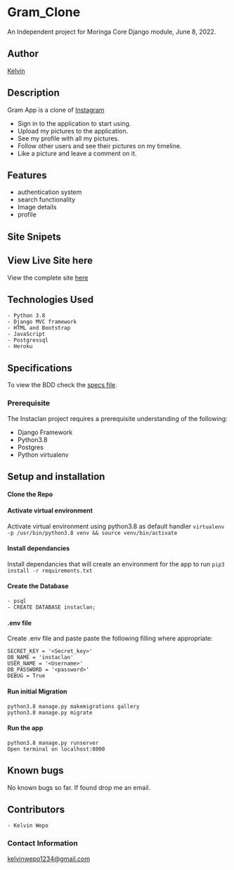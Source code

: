 # Gram_Clone


An Independent project for Moringa Core Django module, June 8, 2022.

## Author  
  
[Kelvin](https://github.com/Kelvin-Wepo) 

## Description

Gram App is a clone of [Instagram](https://instagram.com/) 

- Sign in to the application to start using.
- Upload my pictures to the application.
- See my profile with all my pictures.
- Follow other users and see their pictures on my timeline.
- Like a picture and leave a comment on it.

## Features

- authentication system
- search functionality
- Image details
- profile 


## Site Snipets



## View Live Site here
View the complete site [here]()


## Technologies Used
    - Python 3.8
    - Django MVC framework
    - HTML and Bootstrap
    - JavaScript
    - Postgressql
    - Heroku

## Specifications
To view the BDD check the [specs file](specs.md).

### Prerequisite
The Instaclan project requires a prerequisite understanding of the following:
- Django Framework
- Python3.8
- Postgres
- Python virtualenv

## Setup and installation

#### Clone the Repo
####  Activate virtual environment
Activate virtual environment using python3.8 as default handler
    `virtualenv -p /usr/bin/python3.8 venv && source venv/bin/activate`
####  Install dependancies
Install dependancies that will create an environment for the app to run `pip3 install -r requirements.txt`
####  Create the Database
    - psql
    - CREATE DATABASE instaclan;
####  .env file
Create .env file and paste paste the following filling where appropriate:

    SECRET_KEY = '<Secret_key>'
    DB_NAME = 'instaclan'
    USER_NAME = '<Username>'
    DB_PASSWORD = '<password>'
    DEBUG = True

#### Run initial Migration
    python3.8 manage.py makemigrations gallery
    python3.8 manage.py migrate
    
#### Run the app
    python3.8 manage.py runserver
    Open terminal on localhost:8000

## Known bugs
No known bugs so far. If found drop me an email.


## Contributors
    - Kelvin Wepo

### Contact Information
kelvinwepo1234@gmail.com
